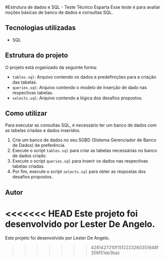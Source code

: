#Estrutura de dados e SQL - Teste Técnico Esparta
Esse teste é para avaliar noções básicas de banco de dados e consultas SQL.

## Tecnologias utilizadas
- SQL

## Estrutura do projeto
O projeto está organizado da seguinte forma:

- `tables.sql`: Arquivo contendo os dados e predefinições para a criação das tabelas.
- `queries.sql`: Arquivo contendo o modelo de inserção de dado nas respectivas tabelas. 
- `selects.sql`: Arquivo contendo a lógica dos desafios propostos.

## Como utilizar
Para executar as consultas SQL, é necessário ter um banco de dados com as tabelas criadas e dados inseridos.

1. Crie um banco de dados no seu SGBD (Sistema Gerenciador de Banco de Dados) de preferência.
2. Execute o script `tables.sql` para criar as tabelas necessárias no banco de dados criado.
3. Execute o script `queries.sql` para inserir os dados nas respectivas tabelas criadas.
4. Por fim, execute o script `selects.sql` para obter as respostas dos desafios propostos.

## Autor
<<<<<<< HEAD
Este projeto foi desenvolvido por Lester De Angelo.
=======
Este projeto foi desenvolvido por Lester De Angelo.
>>>>>>> 4281427210f15f2223260351848f356f51eb3bac

